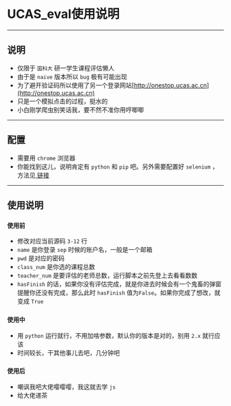 # UCAS_eval使用说明
---
## 说明
* 仅限于 `国科大` 研一学生课程评估懒人
* 由于是 `naive` 版本所以 `bug` 极有可能出现
* 为了避开验证码所以使用了另一个登录网站[http://onestop.ucas.ac.cn](http://onestop.ucas.ac.cn)
* 只是一个模拟点击的过程，挺水的
* 小白刚学爬虫别笑话我，要不然不准你用哼唧唧
---
## 配置
* 需要用 `chrome` 浏览器
* 你能找到这儿，说明肯定有 `python` 和 `pip` 吧。另外需要配置好 `selenium` ，方法见[ 链接 ](https://www.jianshu.com/p/1b63c5f3c98e)
---
## 使用说明
### `使用前`
* 修改对应当前源码 `3-12` 行
* `name` 是你登录 `sep` 时候的账户名，一般是一个邮箱
* `pwd` 是对应的密码
* `class_num` 是你选的课程总数
* `teacher_num` 是要评估的老师总数，运行脚本之前先登上去看看数数
* `hasFinish` 的话，如果你没有评估完成，就是你进去时候会有一个鬼畜的弹窗提醒你还没有完成，那么此时 `hasFinish` 值为`False`。如果你完成了想改，就变成 `True`  
### `使用中`
* 用 `python` 运行就行，不用加啥参数，默认你的版本是对的，别用 `2.x` 就行应该
* 时间较长，干其他事儿去吧，几分钟吧
### `使用后`
* 嘲讽我吧大佬嘤嘤嘤，我这就去学 `js` 
* 给大佬递茶
